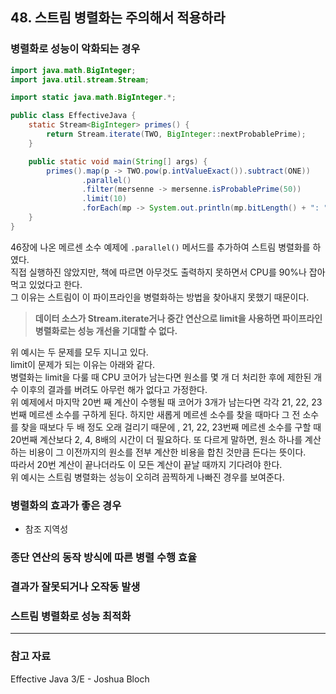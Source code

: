 ## 48. 스트림 병렬화는 주의해서 적용하라

### 병렬화로 성능이 악화되는 경우

```java
import java.math.BigInteger;
import java.util.stream.Stream;

import static java.math.BigInteger.*;

public class EffectiveJava {
    static Stream<BigInteger> primes() {
        return Stream.iterate(TWO, BigInteger::nextProbablePrime);
    }

    public static void main(String[] args) {
        primes().map(p -> TWO.pow(p.intValueExact()).subtract(ONE))
                .parallel()
                .filter(mersenne -> mersenne.isProbablePrime(50))
                .limit(10)
                .forEach(mp -> System.out.println(mp.bitLength() + ": " + mp));
    }
}
```

46장에 나온 메르센 소수 예제에 `.parallel()` 메서드를 추가하여 스트림 병렬화를 하였다. <br>
직접 실행하진 않았지만, 책에 따르면 아무것도 출력하지 못하면서 CPU를 90%나 잡아 먹고 있었다고 한다.
<br>
그 이유는 스트림이 이 파이프라인을 병렬화하는 방법을 찾아내지 못했기 때문이다. 
<br>
>**데이터 소스가 Stream.iterate거나 중간 연산으로 limit을 사용하면 파이프라인 병렬화로는 성능 개선을 기대할 수 없다.**


위 예시는 두 문제를 모두 지니고 있다.
<br>
limit이 문제가 되는 이유는 아래와 같다.<br>
병렬화는 limit을 다룰 때 CPU 코어가 남는다면 원소를 몇 개 더 처리한 후에 제한된 개수 이후의 결과를 버려도 아무런 해가 없다고 가정한다. <br>
위 예제에서 마지막 20번 째 계산이 수행될 때 코어가 3개가 남는다면 각각 21, 22, 23번째 메르센 소수를 구하게 된다. 하지만 새롭게 메르센 소수를 찾을 때마다 그 전 소수를 찾을 때보다 두 배 정도 오래 걸리기 때문에 , 21, 22, 23번째 메르센 소수를 구할 때 20번째 계산보다 2, 4, 8배의 시간이 더 필요하다. 
또 다르게 말하면, 원소 하나를 계산하는 비용이 그 이전까지의 원소를 전부 계산한 비용을 합친 것만큼 든다는 뜻이다. 
<br>
따라서 20번 계산이 끝나더라도 이 모든 계산이 끝날 때까지 기다려야 한다. 
<br>
위 예시는 스트림 병렬화는 성능이 오히려 끔찍하게 나빠진 경우를 보여준다.

### 병렬화의 효과가 좋은 경우

- 참조 지역성


### 종단 연산의 동작 방식에 따른 병렬 수행 효율


### 결과가 잘못되거나 오작동 발생


### 스트림 병렬화로 성능 최적화


***

### 참고 자료
Effective Java 3/E - Joshua Bloch <br>
